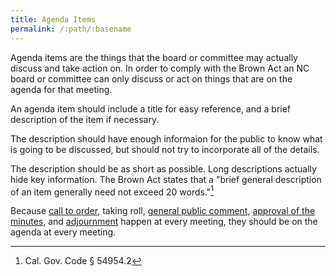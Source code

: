 ```yaml
---
title: Agenda Items
permalink: /:path/:basename
---
```


Agenda items are the things
that the board or committee
may actually discuss
and take action on.
In order to comply
with the Brown Act
an NC board or committee
can only discuss or act
on things
that are on the agenda
for that meeting.

An agenda item should include
a title for easy reference,
and a brief description
of the item
if necessary.

The description should have
enough informaion
for the public to know
what is going
to be discussed,
but should not
try to incorporate
all of the details.

The description should be
as short
as possible.
Long descriptions
actually hide
key information.
The Brown Act states that
a "brief general description
of an item
generally need not
exceed 20 words."[^549542]

Because
[call to order,](/agendas/call-to-order)
taking roll,
[general public comment,](/agendas/general-public-comment)
[approval of the minutes,](/agendas/approval-of-minutes)
and [adjournment](/agendas/adjournment)
happen at every meeting,
they should be
on the agenda
at every meeting.

[^549542]: Cal. Gov. Code § 54954.2
